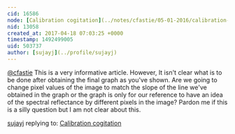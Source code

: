 ```yaml
---
cid: 16586
node: [Calibration cogitation](../notes/cfastie/05-01-2016/calibration-cogitation)
nid: 13058
created_at: 2017-04-18 07:03:25 +0000
timestamp: 1492499005
uid: 503737
author: [sujayj](../profile/sujayj)
---
```


[@cfastie](/profile/cfastie) This is a very informative article. However, It isn't clear what is to be done after obtaining the final graph as you've shown. Are we going to change pixel values of the image to match the slope of the line we've obtained in the graph or the graph is only for our reference to have an idea of the spectral reflectance by different pixels in the image? Pardon me if this is a silly question but I am not clear about this.

[sujayj](../profile/sujayj) replying to: [Calibration cogitation](../notes/cfastie/05-01-2016/calibration-cogitation)

